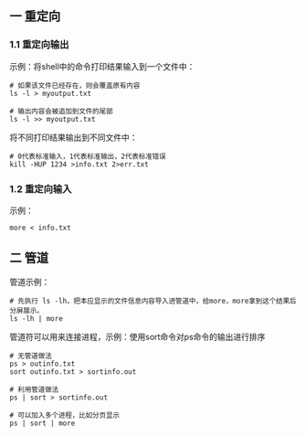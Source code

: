 ## 一 重定向

### 1.1 重定向输出

示例：将shell中的命令打印结果输入到一个文件中：
```
# 如果该文件已经存在，则会覆盖原有内容
ls -l > myoutput.txt   

# 输出内容会被追加到文件的尾部
ls -l >> myoutput.txt
```

将不同打印结果输出到不同文件中：
```
# 0代表标准输入，1代表标准输出，2代表标准错误
kill -HUP 1234 >info.txt 2>err.txt
```

### 1.2 重定向输入

示例：
```
more < info.txt
```

## 二 管道

管道示例：
```
# 先执行 ls -lh，把本应显示的文件信息内容导入进管道中，给more，more拿到这个结果后分屏展示。
ls -lh | more
```

管道符可以用来连接进程，示例：使用sort命令对ps命令的输出进行排序
```
# 无管道做法
ps > outinfo.txt
sort outinfo.txt > sortinfo.out

# 利用管道做法
ps | sort > sortinfo.out

# 可以加入多个进程，比如分页显示
ps | sort | more
```


